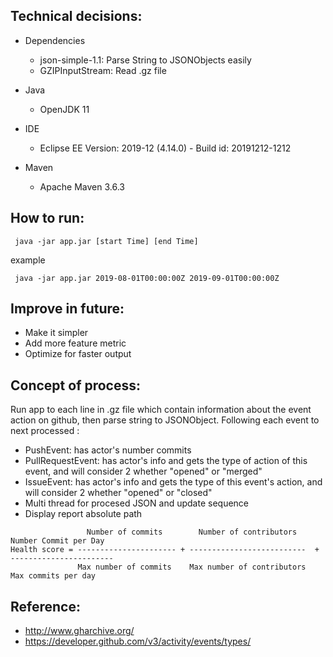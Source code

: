 
## Technical decisions:
- Dependencies
  * json-simple-1.1: Parse String to JSONObjects easily
  * GZIPInputStream: Read .gz file
  
- Java
  * OpenJDK 11
  
- IDE
  * Eclipse EE Version: 2019-12 (4.14.0) - Build id: 20191212-1212
 
- Maven
  * Apache Maven 3.6.3
 
 ## How to run:
   ``` java -jar app.jar [start Time] [end Time]``` 
   
  example
   
   ``` java -jar app.jar 2019-08-01T00:00:00Z 2019-09-01T00:00:00Z```
   
 ## Improve in future:
  + Make it simpler
  + Add more feature metric
  + Optimize for faster output
  
 ## Concept of process:
  Run app to each line in .gz file which contain information about the event action on github, then parse string to JSONObject. Following each event to next processed :
  - PushEvent: has actor's number commits
  - PullRequestEvent: has actor's info and gets the type of action of this event, and will consider 2 whether "opened" or "merged"
  - IssueEvent: has actor's info and gets the type of this event's action, and will consider 2 whether "opened" or "closed"
  - Multi thread for procesed JSON and update sequence
  - Display report absolute path  
  ```
                   Number of commits        Number of contributors       Number Commit per Day
  Health score = ---------------------- + --------------------------  + -----------------------
                 Max number of commits    Max number of contributors      Max commits per day
  ```                 
## Reference:
   - http://www.gharchive.org/
   - https://developer.github.com/v3/activity/events/types/
